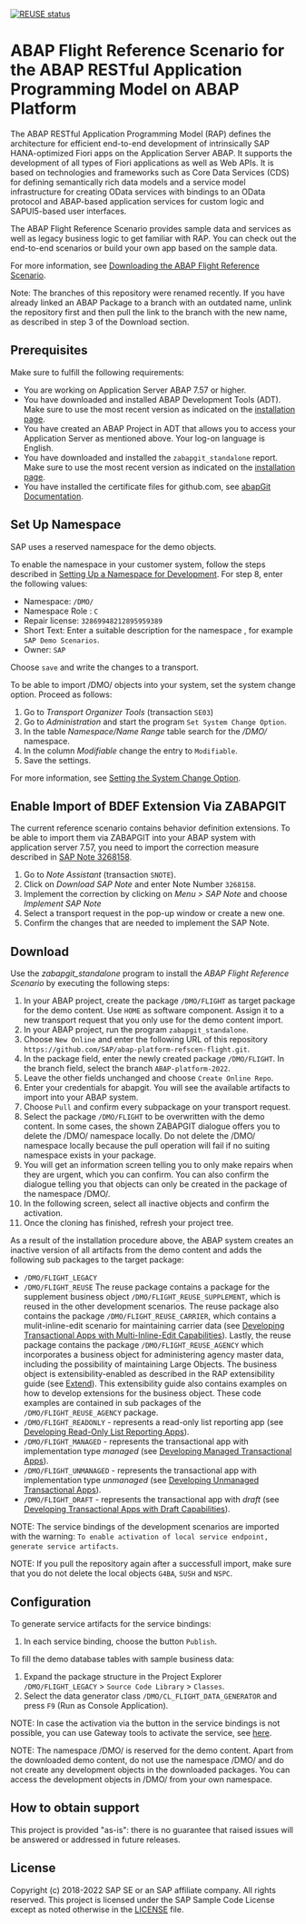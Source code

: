 [![REUSE status](https://api.reuse.software/badge/github.com/SAP-samples/abap-platform-refscen-flight)](https://api.reuse.software/info/github.com/SAP-samples/abap-platform-refscen-flight)

# ABAP Flight Reference Scenario for the ABAP RESTful Application Programming Model on ABAP Platform 
The ABAP RESTful Application Programming Model (RAP) defines the architecture for efficient end-to-end development of intrinsically SAP HANA-optimized Fiori apps on the Application Server ABAP. It supports the development of all types of Fiori applications as well as Web APIs. It is based on technologies and frameworks such as Core Data Services (CDS) for defining semantically rich data models and a service model infrastructure for creating OData services with bindings to an OData protocol and ABAP-based application services for custom logic and SAPUI5-based user interfaces.

The ABAP Flight Reference Scenario provides sample data and services as well as legacy business logic to get familiar with RAP. You can check out the end-to-end scenarios or build your own app based on the sample data.

For more information, see [Downloading the ABAP Flight Reference Scenario](https://help.sap.com/docs/ABAP_PLATFORM_NEW/fc4c71aa50014fd1b43721701471913d/def316685ad14033b051fc4b88db07c8.html?version=202210.latest).

Note:
The branches of this repository were renamed recently. If you have already linked an ABAP Package to a branch with an outdated name, unlink the repository first and then pull the link to the branch with the new name, as described in step 3 of the Download section.

## Prerequisites
Make sure to fulfill the following requirements:
* You are working on Application Server ABAP 7.57 or higher. 
* You have downloaded and installed ABAP Development Tools (ADT). Make sure to use the most recent version as indicated on the [installation page](https://tools.hana.ondemand.com/#abap). 
* You have created an ABAP Project in ADT that allows you to access your Application Server as mentioned above. Your log-on language is English.
* You have downloaded and installed the `zabapgit_standalone` report. Make sure to use the most recent version as indicated on the [installation page](https://docs.abapgit.org/). 
* You have installed the certificate files for github.com, see [abapGit Documentation](https://docs.abapgit.org/guide-ssl-setup.html).  

## Set Up Namespace
SAP uses a reserved namespace for the demo objects. 

To enable the namespace in your customer system, follow the steps described in [Setting Up a Namespace for Development](https://help.sap.com/docs/SAP_NETWEAVER_750/4a368c163b08418890a406d413933ba7/bdddbe08ac5c11d2850e0000e8a57770.html). For step 8, enter the following values: 
* Namespace: `/DMO/`
* Namespace Role : `C`
* Repair license: `32869948212895959389`
* Short Text: Enter a suitable description for the namespace  , for example `SAP Demo Scenarios`.
* Owner: `SAP` 

Choose `save` and write the changes to a transport. 

To be able to import /DMO/ objects into your system, set the system change option. Proceed as follows: 
1.	Go to  <em>Transport Organizer Tools</em> (transaction `SE03`) 
2.	Go to <em>Administration</em> and start the program `Set System Change Option`.
3.	In the table <em>Namespace/Name Range</em> table search for the <em>/DMO/</em> namespace. 
4.	In the column <em>Modifiable</em> change the entry to `Modifiable`. 
5.	Save the settings.

For more information, see [Setting the System Change Option](https://help.sap.com/docs/SAP_NETWEAVER_750/4a368c163b08418890a406d413933ba7/5738de9b4eb711d182bf0000e829fbfe.html). 

## Enable Import of BDEF Extension Via ZABAPGIT
The current reference scenario contains behavior definition extensions. To be able to import them via ZABAPGIT into your ABAP system with application server 7.57, you need to import the correction measure described in [SAP Note 3268158](https://launchpad.support.sap.com/#/notes/3268158). 
1. Go to <em>Note Assistant</em> (transaction `SNOTE`).
2. Click on <em>Download SAP Note</em> and enter Note Number `3268158`. 
3. Implement the correction by clicking on <em> Menu > SAP Note</em> and choose <em>Implement SAP Note</em>
4. Select a transport request in the pop-up window or create a new one. 
5. Confirm the changes that are needed to implement the SAP Note.


## Download
Use the <em>zabapgit_standalone</em> program to install the <em>ABAP Flight Reference Scenario</em> by executing the following steps:
1.	In your ABAP project, create the package `/DMO/FLIGHT` as target package for the demo content. Use `HOME` as software component. Assign it to a new transport request that you only use for the demo content import. 
2.	In your ABAP project, run the program `zabapgit_standalone`.  
3.	Choose `New Online` and enter the following URL of this repository  `https://github.com/SAP/abap-platform-refscen-flight.git`. 
4.	In the package field, enter the newly created package `/DMO/FLIGHT`. In the branch field, select the branch `ABAP-platform-2022`.
5.	Leave the other fields unchanged and choose `Create Online Repo`.
6. Enter your credentials for abapgit. You will see the available artifacts to import into your ABAP system. 
7.	Choose `Pull` and confirm every subpackage on your transport request. 
8.	Select the package `/DMO/FLIGHT` to be overwritten with the demo content. In some cases, the shown ZABAPGIT dialogue offers you to delete the /DMO/ namespace locally. Do not delete the /DMO/ namespace locally because the pull operation will fail if no suiting namespace exists in your package.
9. You will get an information screen telling you to only make repairs when they are urgent, which you can confirm. You can also confirm the dialogue telling you that objects can only be created in the package of the namespace /DMO/.  
10. In the following screen, select all inactive objects and confirm the activation.
11.	Once the cloning has finished, refresh your project tree.


As a result of the installation procedure above, the ABAP system creates an inactive version of all artifacts from the demo content and adds the following sub packages to the target package: 
* `/DMO/FLIGHT_LEGACY`
* `/DMO/FLIGHT_REUSE` The reuse package contains a package for the supplement business object `/DMO/FLIGHT_REUSE_SUPPLEMENT`, which is reused in the other development scenarios. The reuse package also contains the package `/DMO/FLIGHT_REUSE_CARRIER`, which contains a mulit-inline-edit scenario for maintaining carrier data (see [Developing Transactional Apps with Multi-Inline-Edit Capabilities](https://help.sap.com/docs/ABAP_PLATFORM_NEW/fc4c71aa50014fd1b43721701471913d/f713ec52bcb8405ca9262918cffa5d25.html?version=202210.000)).
Lastly, the reuse package contains the package `/DMO/FLIGHT_REUSE_AGENCY` which incorporates a business object for administering agency master data, including the possibility of maintaining Large Objects. The business object is extensibility-enabled as described in the RAP extensibility guide (see [Extend](https://help.sap.com/docs/ABAP_PLATFORM_NEW/fc4c71aa50014fd1b43721701471913d/492d88ed89f640e5b18dd1c57f6817b1.html?version=202210.000)). This extensibility guide also contains examples on how to develop extensions for the business object. These code examples are contained in sub packages of the `/DMO/FLIGHT_REUSE_AGENCY` package.
* `/DMO/FLIGHT_READONLY` - represents a read-only list reporting app (see [Developing Read-Only List Reporting Apps](https://help.sap.com/docs/ABAP_PLATFORM_NEW/fc4c71aa50014fd1b43721701471913d/504035c0850f44f787f5b81e35791d10.html?version=202210.000)).
* `/DMO/FLIGHT_MANAGED` - represents the transactional app with implementation type <em>managed</em> (see [Developing Managed Transactional Apps](https://help.sap.com/docs/ABAP_PLATFORM_NEW/fc4c71aa50014fd1b43721701471913d/b5bba99612cf4637a8b72a3fc82c22d9.html?version=202210.000)).
* `/DMO/FLIGHT_UNMANAGED` - represents the transactional app with implementation type <em>unmanaged</em> (see [Developing Unmanaged Transactional Apps](https://help.sap.com/docs/ABAP_PLATFORM_NEW/fc4c71aa50014fd1b43721701471913d/f6cb3e3402694f5585068e5e5161a7c1.html?version=202210.000)).
* `/DMO/FLIGHT_DRAFT` - represents the transactional app with <em>draft</em> (see [Developing Transactional Apps with Draft Capabilities](https://help.sap.com/docs/ABAP_PLATFORM_NEW/fc4c71aa50014fd1b43721701471913d/71ba2bec1d0d4f22bc344bba6b569f2e.html?version=202210.000)).

NOTE: The service bindings of the development scenarios are imported with the warning: `To enable activation of local service endpoint, generate service artifacts`. 

NOTE: If you pull the repository again after a successfull import, make sure that you do not delete the local objects `G4BA`, `SUSH` and `NSPC`.

## Configuration
To generate service artifacts for the service bindings:
1. In each service binding, choose the button `Publish`.

To fill the demo database tables with sample business data: 
1. Expand the package structure in the Project Explorer `/DMO/FLIGHT_LEGACY` > `Source Code Library` > `Classes`.
2. Select the data generator class `/DMO/CL_FLIGHT_DATA_GENERATOR` and press `F9` (Run as Console Application). 

NOTE: In case the activation via the button in the service bindings is not possible, you can use Gateway tools to activate the service, see [here](https://help.sap.com/docs/ABAP_PLATFORM_NEW/fc4c71aa50014fd1b43721701471913d/b58a3c27df4e406f9335d4b346f6be04.html?version=202210.LATEST#%EE%81%B0-service-transport2).  

NOTE: The namespace /DMO/ is reserved for the demo content. Apart from the downloaded demo content, do not use the namespace /DMO/ and do not create any development objects in the downloaded packages. You can access the development objects in /DMO/ from your own namespace.


## How to obtain support
This project is provided "as-is": there is no guarantee that raised issues will be answered or addressed in future releases.

## License
Copyright (c) 2018-2022 SAP SE or an SAP affiliate company. All rights reserved.
This project is licensed under the SAP Sample Code License except as noted otherwise in the [LICENSE](LICENSES/Apache-2.0.txt) file.
